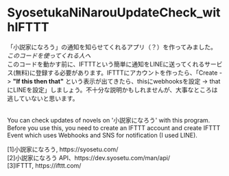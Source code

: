 # SyosetukaNiNarouUpdateCheck_withIFTTT

  「小説家になろう」の通知を知らせてくれるアプリ（？）を作ってみました。<br>
  <I>このコードを使ってくれる人へ</I><br>
   このコードを動かす前に、IFTTTという簡単に通知をLINEに送ってくれるサービス(無料)に登録する必要があります。IFTTTにアカウントを作ったら、「Create -> <b>"If this then that"</b> という表示が出てきたら、thisにwebhooksを設定 -> thatにLINEを設定」しましょう。不十分な説明かもしれませんが、大事なところは逃していないと思います。<br><br>

  You can check updates of novels on '小説家になろう' with this program. Before you use this, you need to create an IFTTT account and create IFTTT Event which uses Webhooks and SNS for notification (I used LINE).<br>

<References>
[1]小説家になろう, https://syosetu.com/<br>
[2]小説家になろう API、https://dev.syosetu.com/man/api/<br>
[3]IFTTT, https://ifttt.com/<br>
